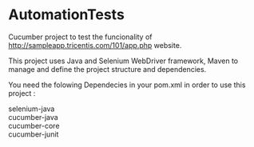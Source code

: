 # AutomationTests

Cucumber project to test the funcionality of http://sampleapp.tricentis.com/101/app.php website.

This project uses Java and Selenium WebDriver framework,
Maven to manage and define the project structure and dependencies. 

You need the folowing Dependecies in your pom.xml in order to use this project :<br>

selenium-java<br>
cucumber-java<br>
cucumber-core<br>
cucumber-junit<br>

